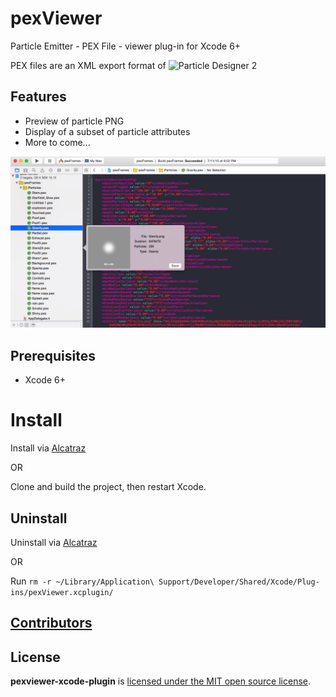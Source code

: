 # pexViewer

Particle Emitter - PEX File - viewer plug-in for Xcode 6+

PEX files are an XML export format of ![Particle Designer 2](http://71squared.com/particledesigner/)

## Features

- Preview of particle PNG
- Display of a subset of particle attributes
- More to come...

![PexViewer](https://raw.githubusercontent.com/BinaryBlobs/pexViewer/master/screenshots/PexViewer_XCode6_PlugIn.png)

## Prerequisites

- Xcode 6+


# Install

Install via [Alcatraz](http://alcatraz.io/)

OR

Clone and build the project, then restart Xcode.

## Uninstall

Uninstall via [Alcatraz](http://alcatraz.io/)

OR

Run `rm -r ~/Library/Application\ Support/Developer/Shared/Xcode/Plug-ins/pexViewer.xcplugin/`

## [Contributors](https://github.com/kattrali/cocoapods-xcode-plugin/graphs/contributors)

## License

**pexviewer-xcode-plugin** is [licensed under the MIT open source
license](https://github.com/BinaryBlobs/pexViewer/blob/master/LICENSE).
